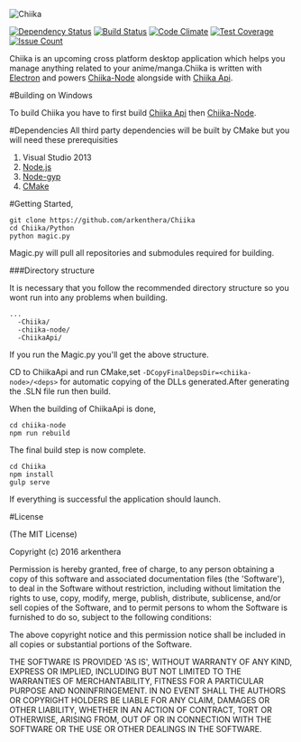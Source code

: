 ![Chiika](https://raw.githubusercontent.com/arkenthera/Chiika/master/resources/icon.png)

[![Dependency Status](https://david-dm.org/arkenthera/chiika.svg)](https://david-dm.org/arkenthera/chiika)
[![Build Status](https://travis-ci.org/arkenthera/Chiika.svg?branch=master)](https://travis-ci.org/arkenthera/Chiika)
[![Code Climate](https://codeclimate.com/github/arkenthera/Chiika/badges/gpa.svg)](https://codeclimate.com/github/arkenthera/Chiika)
[![Test Coverage](https://codeclimate.com/github/arkenthera/Chiika/badges/coverage.svg)](https://codeclimate.com/github/arkenthera/Chiika/coverage)
[![Issue Count](https://codeclimate.com/github/arkenthera/Chiika/badges/issue_count.svg)](https://codeclimate.com/github/arkenthera/Chiika)

Chiika is an upcoming cross platform desktop application which helps you manage anything related to your anime/manga.Chiika is written with [Electron](https://github.com/atom/electron) and powers [Chiika-Node](https://github.com/arkenthera/chiika-node) alongside with [Chiika Api](https://github.com/arkenthera/ChiikaApi).

#Building on Windows

To build Chiika you have to first build [Chiika Api](https://github.com/arkenthera/ChiikaApi) then [Chiika-Node](https://github.com/arkenthera/chiika-node).

#Dependencies
All third party dependencies will be built by CMake but you will need these prerequisities

1. Visual Studio 2013
2. [Node.js](https://nodejs.org/en/)
3. [Node-gyp](https://github.com/nodejs/node-gyp)
4. [CMake](https://cmake.org/)


#Getting Started,

```
git clone https://github.com/arkenthera/Chiika
cd Chiika/Python
python magic.py
```
Magic.py will pull all repositories and submodules required for building.

###Directory structure

It is necessary that you follow the recommended directory structure so you wont run into any problems when building.
```
...
  -Chiika/
  -chiika-node/
  -ChiikaApi/
```

If you run the Magic.py you'll get the above structure.

CD to ChiikaApi and run CMake,set ```-DCopyFinalDepsDir=<chiika-node>/<deps>``` for automatic copying of the DLLs generated.After generating the .SLN file run then build.

When the building of ChiikaApi is done,

```
cd chiika-node
npm run rebuild
```

The final build step is now complete.

```
cd Chiika
npm install
gulp serve
```

If everything is successful the application should launch.


#License

(The MIT License)

Copyright (c) 2016 arkenthera

Permission is hereby granted, free of charge, to any person obtaining a copy of this software and associated documentation files (the 'Software'), to deal in the Software without restriction, including without limitation the rights to use, copy, modify, merge, publish, distribute, sublicense, and/or sell copies of the Software, and to permit persons to whom the Software is furnished to do so, subject to the following conditions:

The above copyright notice and this permission notice shall be included in all copies or substantial portions of the Software.

THE SOFTWARE IS PROVIDED 'AS IS', WITHOUT WARRANTY OF ANY KIND, EXPRESS OR IMPLIED, INCLUDING BUT NOT LIMITED TO THE WARRANTIES OF MERCHANTABILITY, FITNESS FOR A PARTICULAR PURPOSE AND NONINFRINGEMENT. IN NO EVENT SHALL THE AUTHORS OR COPYRIGHT HOLDERS BE LIABLE FOR ANY CLAIM, DAMAGES OR OTHER LIABILITY, WHETHER IN AN ACTION OF CONTRACT, TORT OR OTHERWISE, ARISING FROM, OUT OF OR IN CONNECTION WITH THE SOFTWARE OR THE USE OR OTHER DEALINGS IN THE SOFTWARE.

